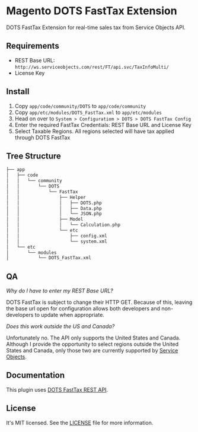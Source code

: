 Magento DOTS FastTax Extension
==============================
DOTS FastTax Extension for real-time sales tax from Service Objects API.

Requirements
------------
- REST Base URL: `http://ws.serviceobjects.com/rest/FT/api.svc/TaxInfoMulti/`
- License Key

Install
-------
1. Copy `app/code/community/DOTS` to `app/code/community`
2. Copy `app/etc/modules/DOTS_FastTax.xml` to `app/etc/modules`
3. Head on over to `System > Configuratiom > DOTS > DOTS FastTax Config`
4. Enter the required FastTax Credentials: REST Base URL and License Key
5. Select Taxable Regions. All regions selected will have tax applied through DOTS FastTax

Tree Structure
--------------
```bash
├── app
│   ├── code
│   │   └── community
│   │       └── DOTS
│   │           └── FastTax
│   │               ├── Helper
│   │               │   ├── DOTS.php
│   │               │   ├── Data.php
│   │               │   └── JSON.php
│   │               ├── Model
│   │               │   └── Calculation.php
│   │               └── etc
│   │                   ├── config.xml
│   │                   └── system.xml
│   └── etc
│       └── modules
│           └── DOTS_FastTax.xml
```

QA
--
*Why do I have to enter my REST Base URL?* 

DOTS FastTax is subject to change
their HTTP GET. Because of this, leaving the base url open for configuration
allows both developers and non-developers to update when appropriate.

*Does this work outside the US and Canada?*

Unfortunately no. The API only
supports the United States and Canada. Although I provide the opportunity to
select regions outside the United States and Canada, only those two are
currently supported by [Service Objects](http://www.serviceobjects.com/).

Documentation
-------------
This plugin uses [DOTS FastTax REST API][rest-api-doc].

[rest-api-doc]: https://docs.serviceobjects.com/display/rest/DOTS+FastTax+-+REST

License
-------
It's MIT licensed. See the [LICENSE][license] file for more information.

[license]: /LICENSE
